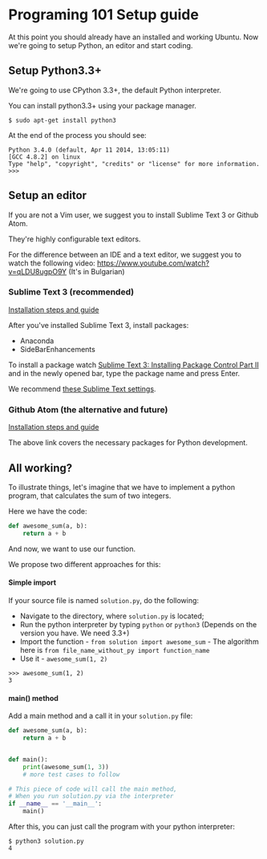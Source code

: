 # Programing 101 Setup guide

At this point you should already have an installed and working Ubuntu.
Now we're going to setup Python, an editor and start coding.


## Setup Python3.3+

We're going to use CPython 3.3+, the default Python interpreter.

You can install python3.3+ using your package manager.

```shell
$ sudo apt-get install python3
```

At the end of the process you should see:
```
Python 3.4.0 (default, Apr 11 2014, 13:05:11)
[GCC 4.8.2] on linux
Type "help", "copyright", "credits" or "license" for more information.
>>>
```

## Setup an editor

If you are not a Vim user, we suggest you to install Sublime Text 3 or Github Atom.

They're highly configurable text editors.

For the difference between an IDE and a text editor, we suggest you to watch the following video: https://www.youtube.com/watch?v=qLDU8ugpO9Y (It's in Bulgarian)

### Sublime Text 3 (recommended)

[Installation steps and guide](http://scotch.io/bar-talk/the-complete-visual-guide-to-sublime-text-3-getting-started-and-keyboard-shortcuts)

After you've installed Sublime Text 3, install packages:
* Anaconda
* SideBarEnhancements

To install a package watch [Sublime Text 3: Installing Package Control Part II](https://www.youtube.com/watch?v=Y1f6BuSdP_c)
and in the newly opened bar, type the package name and press Enter.


We recommend [these Sublime Text settings](https://github.com/HackBulgaria/Programming101-2/blob/master/config/Preferences.sublime-settings).


### Github Atom (the alternative and future)

[Installation steps and guide](http://syndbg.github.io/atom-setting-up-for-python-development.html)

The above link covers the necessary packages for Python development.


## All working?

To illustrate things, let's imagine that we have to implement a python program,
 that calculates the sum of two integers.

Here we have the code:

```python
def awesome_sum(a, b):
    return a + b
```

And now, we want to use our function.

We propose two different approaches for this:

#### Simple import

If your source file is named `solution.py`, do the following:

* Navigate to the directory, where `solution.py` is located;
* Run the python interpreter by typing `python` or `python3` (Depends on the version you have. We need 3.3+)
* Import the function - `from solution import awesome_sum` - The algorithm here is `from file_name_without_py import function_name`
* Use it - `awesome_sum(1, 2)`

```
>>> awesome_sum(1, 2)
3
```

#### main() method

Add a main method and a call it in your `solution.py` file:

```python
def awesome_sum(a, b):
    return a + b


def main():
    print(awesome_sum(1, 3))
    # more test cases to follow

# This piece of code will call the main method,
# When you run solution.py via the interpreter
if __name__ == '__main__':
    main()
```

After this, you can just call the program with your python interpreter:

```shell
$ python3 solution.py
4
```
